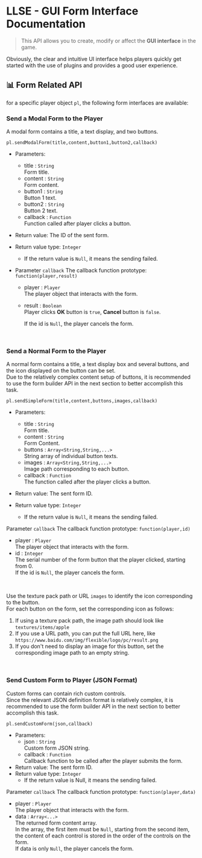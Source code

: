 # LLSE - GUI Form Interface Documentation

> This API allows you to create, modify or affect the **GUI interface** in the game.

Obviously, the clear and intuitive UI interface helps players quickly get started with the use of plugins and provides a good user experience.

## 📊 Form Related API

for a specific player object `pl`, the following form interfaces are available:

### Send a Modal Form to the Player

A modal form contains a title, a text display, and two buttons.

`pl.sendModalForm(title,content,button1,button2,callback)`

- Parameters: 
  - title : `String`  
    Form title.  
  - content : `String`  
    Form content.
  - button1 : `String`  
    Button 1 text.  
  - button2 : `String`  
    Button 2 text.  
  - callback : `Function`  
    Function called after player clicks a button.  
- Return value: The ID of the sent form.  
- Return value type: `Integer`
  - If the return value is `Null`, it means the sending failed.

- Parameter `callback` The callback function prototype: `function(player,result)`  

  - player : `Player`  
    The player object that interacts with the form.
    
  - result : `Boolean`    
    Player clicks **OK** button is `true`, **Cancel** button is `false`.   
    
    If the id is `Null`, the player cancels the form.

<br>

### Send a Normal Form to the Player  

A normal form contains a title, a text display box and several buttons, and the icon displayed on the button can be set.  
Due to the relatively complex content setup of buttons, it is recommended to use the form builder API in the next section to better accomplish this task.

`pl.sendSimpleForm(title,content,buttons,images,callback)`

- Parameters: 

  - title : `String`  
    Form title.  
  - content : `String`  
    Form Content.
  - buttons : `Array<String,String,...>`  
    String array of individual button texts.
  - images : `Array<String,String,...>`  
    Image path corresponding to each button.
  - callback : `Function`  
    The function called after the player clicks a button.  
- Return value: The sent form ID.  
- Return value type: `Integer`
  - If the return value is `Null`, it means the sending failed.

Parameter `callback` The callback function prototype: `function(player,id)`  

- player : `Player`  
  The player object that interacts with the form.
- id : `Integer`    
  The serial number of the form button that the player clicked, starting from 0.  
  If the id is `Null`, the player cancels the form.

<br>

Use the texture pack path or URL `images` to identify the icon corresponding to the button.   
For each button on the form, set the corresponding icon as follows:

1. If using a texture pack path, the image path should look like `textures/items/apple`
2. If you use a URL path, you can put the full URL here, like `https://www.baidu.com/img/flexible/logo/pc/result.png`
3. If you don't need to display an image for this button, set the corresponding image path to an empty string.

<br>

### Send Custom Form to Player (JSON Format)  

Custom forms can contain rich custom controls.  
Since the relevant JSON definition format is relatively complex, it is recommended to use the form builder API in the next section to better accomplish this task.

`pl.sendCustomForm(json,callback)`

- Parameters: 
  - json : `String`  
    Custom form JSON string.  
  - callback : `Function`  
    Callback function to be called after the player submits the form.  
- Return value: The sent form ID. 
- Return value type: `Integer`  
  - If the return value is Null, it means the sending failed.

Parameter `callback` The callback function prototype: `function(player,data)`  

- player : `Player`  
  The player object that interacts with the form.
- data : `Array<...>`    
  The returned form content array.  
  In the array, the first item must be `Null`, starting from the second item, the content of each control is stored in the order of the controls on the form.  
  If data is only `Null`, the player cancels the form.

<br>